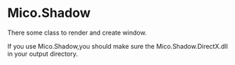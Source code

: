﻿# Mico.Shadow

There some class to render and create window.

If you use Mico.Shadow,you should make sure the Mico.Shadow.DirectX.dll in your output directory.


